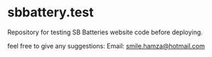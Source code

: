 # sbbattery.test
Repository for testing SB Batteries website code before deploying.

feel free to give any suggestions:
Email: smile.hamza@hotmail.com
